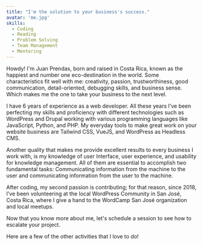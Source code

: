 ```yaml
---
title: "I'm the solution to your business's success."
avatar: 'me.jpg'
skills:
  - Coding
  - Reading
  - Problem Solving
  - Team Management
  - Mentoring
---
```


Howdy! I'm Juan Prendas, born and raised in Costa Rica, known as the happiest and number one eco-destination in the world. Some characteristics fit well with me: creativity, passion, trustworthiness, good communication, detail-oriented, debugging skills, and business sense. Which makes me the one to take your business to the next level.

I have 6 years of experience as a web developer. All these years I’ve been perfecting my skills and proficiency with different technologies such as WordPress and Drupal working with various programming languages like JavaScript, Python, and PHP. My everyday tools to make great work on your website business are Tailwind CSS, VueJS, and WordPress as Headless CMS.

Another quality that makes me provide excellent results to every business I work with, is my knowledge of user Interface, user experience, and usability for knowledge management. All of them are essential to accomplish two fundamental tasks: Communicating information from the machine to the user and communicating information from the user to the machine.

After coding, my second passion is contributing; for that reason, since 2018, I’ve been volunteering at the local WordPress Community in San José, Costa Rica, where I give a hand to the WordCamp San José organization and local meetups.

Now that you know more about me, let's schedule a session to see how to escalate your project.

Here are a few of the other activities that I love to do!
